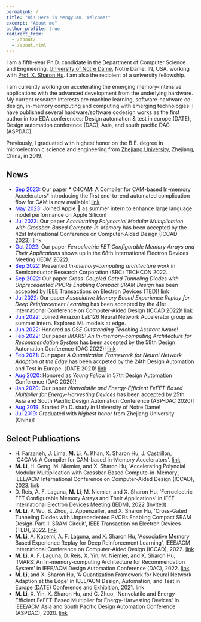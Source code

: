 ```yaml
---
permalink: /
title: "Hi! Here is Mengyuan. Welcome!"
excerpt: "About me"
author_profile: true
redirect_from: 
  - /about/
  - /about.html
---
```

I am a fifth-year Ph.D. candidate in the Department of Computer Science and Engineering, [University of Notre Dame](https://www.nd.edu/), Notre Dame, IN, USA, working with [Prof. X. Sharon Hu](https://sites.nd.edu/xsharon-hu/). I am also the recipient of a university fellowship. 

I am currently working on accelerating the emerging memory-intensive applications with the advanced development from the underlying hardware. My current research interests are machine learning, software-hardware co-design, in-memory computing and computing with emerging technologies. I have published several hardware/software codesign works as the first author in top EDA conferences: Design automation & test in europe (DATE), Design automation conference (DAC), Asia, and south pacific DAC (ASPDAC). 

Previously, I graduated with highest honor on the B.E. degree in microelectronic science and engineering from [Zhejiang University](https://www.zju.edu.cn/english/), Zhejiang, China, in 2019. 

## News
- <span style="color:blue">Sep 2023:</span> Our paper * C4CAM: A Compiler for CAM-based In-memory Accelerators* introducing the first end-to-end automated complication flow for CAM is now available! [link](https://arxiv.org/abs/2309.06418)
- <span style="color:blue">May 2023:</span> Joined Apple  as summer intern to enhance large language model performance on Apple Silicon! 
- <span style="color:blue">Jul 2023:</span> Our paper *Accelerating Polynomial Modular Multiplication with Crossbar-Based Compute-in-Memory* has been accepted by the 42st International Conference on Computer-Aided Design (ICCAD 2023)! [link](https://arxiv.org/pdf/2307.14557)
- <span style="color:blue">Oct 2022:</span> Our paper *Ferroelectric FET Configurable Memory Arrays and Their Applications* shows up in the 68th International Electron Devices Meeting (IEDM 2022).
- <span style="color:blue">Sep 2022:</span> Presented *In-memory-computing architecture work* in Semiconductor Research Corporation (SRC) TECHCON 2022.
- <span style="color:blue">Sep 2022:</span>  Our paper *Cross-Coupled Gated Tunneling Diodes with Unprecedented PVCRs Enabling Compact SRAM Design* has been accepted by IEEE Transactions on Electron Devices (TED)! [link](https://ieeexplore.ieee.org/document/9905667)
- <span style="color:blue">Jul 2022:</span>   Our paper *Associative Memory Based Experience Replay for Deep Reinforcement Learning* has been accepted by the 41st International Conference on Computer-Aided Design (ICCAD 2022)! [link](https://arxiv.org/abs/2207.07791)
- <span style="color:blue">Jun 2022:</span> Joined Amazon Lab126 Neural Network Accelerator group as summer intern. Explored ML models at edge.
- <span style="color:blue">Jun 2022:</span> Honored as *CSE Outstanding Teaching Assitant* Award! 
- <span style="color:blue">Feb 2022:</span>  Our paper *IMARS: An In-memory-computing Architecture for Recommendation System* has been accepted by the 59th Design Automation Conference (DAC 2022)!  [link](https://arxiv.org/abs/2202.09433)
- <span style="color:blue">Feb 2021:</span> Our paper *A Quantization Framework for Neural Network Adaption at the Edge* has been accpeted by the 24th Design Automation and Test in Europe（DATE 2021)! [link](https://ieeexplore.ieee.org/document/9474037/metrics#metrics)
- <span style="color:blue">Aug 2020:</span> Honored as *Young Fellow* in 57th Design Automation Conference (DAC 2020)!
- <span style="color:blue">Jan 2020:</span> Our paper *Nonvolatile and Energy-Efficient FeFET-Based Multiplier for Energy-Harvesting Devices* has been accepted by 25th Asia and South Pacific Design Automation Conference (ASP-DAC 2020)!
- <span style="color:blue">Aug 2019:</span>  Started Ph.D. study in University of Notre Dame!
- <span style="color:blue">Jul 2019:</span>  Graduated with *highest honor* from Zhejiang University (China)!

## Select Publications
- H. Farzaneh, J. Lima, **M. Li**, A. Khan, X. Sharon Hu, J. Castrillon, 'C4CAM: A Compiler for CAM-based In-Memory Accelerators'. [link](https://arxiv.org/abs/2309.06418)
- **M. Li**, H. Geng, M. Niemier, and X. Sharon Hu, 'Accelerating Polynoial Modular Multiplication with Crossbar-Based Compute-in-Memory', IEEE/ACM International Conference on Computer-Aided Design (ICCAD), 2023. [link](https://arxiv.org/pdf/2307.14557)
- D. Reis, A. F. Laguna, **M. Li**, M. Niemier, and X. Sharon Hu, 'Ferroelectric FET Configurable Memory Arrays and Their Applications' in IEEE International Electron Devices Meeting (IEDM), 2022 (Invited).
- **M. Li**, P. Wu, B. Zhou, J. Appenzeller, and X. Sharon Hu, 'Cross-Gated Tunneling Diodes with Unprecedented PVCRs Enabling Compact SRAM Design-Part II: SRAM Circuit', IEEE Transaction on Electron Devices (TED), 2022. [link](https://ieeexplore.ieee.org/document/9905667)
- **M. Li**, A. Kazemi, A. F. Laguna, and X. Sharon Hu, 'Associative Memory Based Experience Replay for Deep Reinforcement Learning', IEEE/ACM International Conference on Computer-Aided Design (ICCAD), 2022. [link](https://arxiv.org/abs/2207.07791)
- **M. Li**, A. F. Laguna, D. Reis, X. Yin, M. Niemier, and X. Sharon Hu, 'IMARS: An In-memory-computing Architecture for Recommendation System' in IEEE/ACM Design Automation Conference (DAC), 2022. [link](https://arxiv.org/abs/2202.09433)
- **M. Li**, and X. Sharon Hu, 'A Quantization Framework for Neural Network Adaption at the Edge' in IEEE/ACM Design, Automation, and Test in Europe (DATE) Conference and Exhibition, 2021. [link](https://ieeexplore.ieee.org/document/9474037/metrics#metrics)
- **M. Li**, X. Yin, X. Sharon Hu, and C. Zhuo, 'Nonvolatile and Energy-Efficient FeFET-Based Multiplier for Energy-Harvesting Devices' in IEEE/ACM Asia and South Pacific Design Automation Conference (ASPDAC), 2020. [link](https://ieeexplore.ieee.org/document/9045223)


